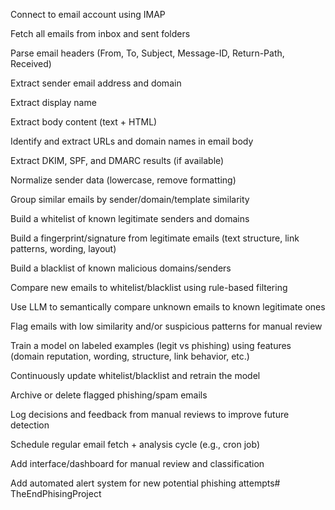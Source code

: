 Connect to email account using IMAP

Fetch all emails from inbox and sent folders

Parse email headers (From, To, Subject, Message-ID, Return-Path, Received)

Extract sender email address and domain

Extract display name

Extract body content (text + HTML)

Identify and extract URLs and domain names in email body

Extract DKIM, SPF, and DMARC results (if available)

Normalize sender data (lowercase, remove formatting)

Group similar emails by sender/domain/template similarity

Build a whitelist of known legitimate senders and domains

Build a fingerprint/signature from legitimate emails (text structure, link patterns, wording, layout)

Build a blacklist of known malicious domains/senders

Compare new emails to whitelist/blacklist using rule-based filtering

Use LLM to semantically compare unknown emails to known legitimate ones

Flag emails with low similarity and/or suspicious patterns for manual review

Train a model on labeled examples (legit vs phishing) using features (domain reputation, wording, structure, link behavior, etc.)

Continuously update whitelist/blacklist and retrain the model

Archive or delete flagged phishing/spam emails

Log decisions and feedback from manual reviews to improve future detection

Schedule regular email fetch + analysis cycle (e.g., cron job)

Add interface/dashboard for manual review and classification

Add automated alert system for new potential phishing attempts# TheEndPhisingProject
